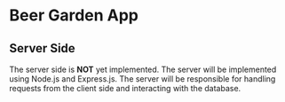 # Beer Garden App

## Server Side

The server side is **NOT** yet implemented. The server will be implemented using Node.js and Express.js. The server will be responsible for handling requests from the client side and interacting with the database.




